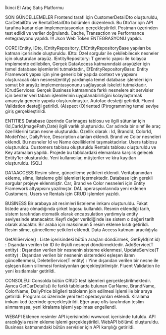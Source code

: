 İkinci El Araç Satış Platformu



SON GÜNCELLEMELER
Frontend tarafı için CustomerDetailDto oluşturuldu, CarDetailDto ve RentalDetailDto bölümleri düzenlendi. Bu Dto'lar için API tarafına kadar olan implementasyonları gerçekleştirildi. Postman üzerinden test edildi ve veriler doğrulandı. Cache, Transaction ve Performance entegrasyonu yapıldı. !!! Json Web Token ENTEGRASYONU yapıldı.

CORE
IEntity, IDto, IEntityRepository, EfEntityRepositoryBase yapıları bu katman içerisinde oluşturuldu. IDto: Özel sorgular ile çekilebilecek nesneler için oluşturulan arayüz. IEntityRepository: T generic yapısı ile kolayca implemente edilebilen, Gerçek DataAccess katmanındaki arayüzler için temel database işlemlerini tutmaktadır., EfEntityRepositoryBase: Entity Framework yapısı için yine generic bir yapıda context ve yapısını oluşturacak olan nesnesi(entity) yardımıyla temel database işlemleri için somut bir arayüz implementasyonunu sağlayacak iskeleti tutmaktadır. ICrudServices: Gerçek Business katmanında farklı nesnelere ait servisler için benzer veri tabanı işlemlerinin uygulanabilirliğini kolaylaştırmak amacıyla generic yapıda oluşturulmuştur. Autofac desteği getirildi. Fluent Validation desteği getirildi. (A)spect (O)riented (P)rogramming temel seviye giriş gerçekleştirildi.

ENTITIES
Database üzerinde CarImages tablosu ve ilgili sütunlar için (Id,CarId,ImagePath,Date) ilgili varlık oluşturuldu. Car adında bir sınıf ile araç özelliklerini tutan nesne oluşturuldu. Özellik olarak : Id, BrandId, ColorId, ModelYear, DailyPrice, Description alanları eklendi. Brand ve Color nesneleri eklendi. Bu nesneler Id ve Name özelliklerini taşımaktadırlar. Users tablosu oluşturuldu. Customers tablosu oluşturuldu Rentals tablosu oluşturuldu ve Key atamaları yapıldı. Projede bu tablolardaki elemanlara karşılık gelecek Entity'ler oluşturuldu. Yeni kullanıcılar, müşteriler ve kira kayıtları oluşturuldu. (SQL)

DATAACCESS
Resim silme, güncelleme yetkileri eklendi. Veritabanından ekleme, silme, listeleme gibi işlemleri içermektedir. Database için gerekli sorgular projeye eklenmiştir. Car, Brand ve Color nesneleri için Entity Framework altyapısını yazılmıştır. DAL operasyonlarında yeni eklenen Customers, Users ve Rentals için CRUD işlemleri yazıldı.

BUSINESS
Bir arabaya ait resimleri listeleme imkanı oluşturuldu. Fakat listede araç olmadığında şirket logosu kullanıldı. Resmin eklendiği tarih, sistem tarafından otomatik olarak encapsulation yardımıyla entity seviyesinde atanacaktır. Keyfi değer verildiğinde ise sistem o değeri tarih olarak alacaktır. Bir araba için maksimum 5 resim ekleme kısıtı getirildi. Resim silme, güncelleme yetkileri eklendi. Data Access katmanı aracılığıyla

GetAllService() : Liste içerisindeki bütün araçları döndürmek,
GetById(int id) : Dışarıdan verilen bir ID ile ilişkili nesneyi döndürmektedir.
AddService(T entity) : Dışarıdan verilen bir nesnenin sisteme eklenmesi,
UpdateService(T entity) : Dışarıdan verilen bir nesnenin sistemdeki eşleşen ilanın güncellenmesi,
DeleteService(T entity) : Yine dışarıdan verilen bir nesne ile eşleşen ilanın silinmesi fonksiyonları gerçekleştirilmiştir. Fluent Validation ile yeni kısıtlamalar getirildi.

CONSOLEUI
Consolda bütün CRUD test işlemleri gerçekleştirilmektedir. Ayrıca GetCarDetails() ile farklı tablolarda bulunan CarName, BrandName, ColorName, DailyPrice bilgileri tabloların join edilmesi işlemi ile bir araya getirildi. Program.cs üzerinde yeni test operasyonları eklendi. Kiralama imkanı kod üzerinde gerçekleştirildi. Eğer araç ofis tarafından teslim alınmamışsa, yeni kiralama işlemi yapılması engellendi.

WEBAPI
Eklenen resimler API içerisindeki wwwroot içerisinde tutuldu. API aracılığyla resim ekleme işlemi gerçekleştirildi. WebAPI bölümü oluşturuldu. Business katmanındaki bütün servisler için API karşılığı getirildi.
